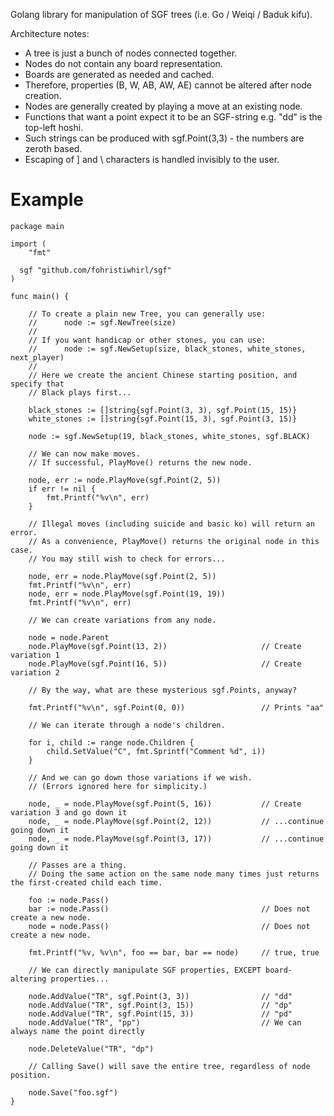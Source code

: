 Golang library for manipulation of SGF trees (i.e. Go / Weiqi / Baduk kifu).

Architecture notes:

* A tree is just a bunch of nodes connected together.
* Nodes do not contain any board representation.
* Boards are generated as needed and cached.
* Therefore, properties (B, W, AB, AW, AE) cannot be altered after node creation.
* Nodes are generally created by playing a move at an existing node.
* Functions that want a point expect it to be an SGF-string e.g. "dd" is the top-left hoshi.
* Such strings can be produced with sgf.Point(3,3) - the numbers are zeroth based.
* Escaping of ] and \ characters is handled invisibly to the user.

# Example

```golang
package main

import (
	"fmt"
	
  sgf "github.com/fohristiwhirl/sgf"
)

func main() {

	// To create a plain new Tree, you can generally use:
	//      node := sgf.NewTree(size)
	//
	// If you want handicap or other stones, you can use:
	//		node := sgf.NewSetup(size, black_stones, white_stones, next_player)
	//
	// Here we create the ancient Chinese starting position, and specify that
	// Black plays first...

	black_stones := []string{sgf.Point(3, 3), sgf.Point(15, 15)}
	white_stones := []string{sgf.Point(15, 3), sgf.Point(3, 15)}

	node := sgf.NewSetup(19, black_stones, white_stones, sgf.BLACK)

	// We can now make moves.
	// If successful, PlayMove() returns the new node.

	node, err := node.PlayMove(sgf.Point(2, 5))
	if err != nil {
		fmt.Printf("%v\n", err)
	}

	// Illegal moves (including suicide and basic ko) will return an error.
	// As a convenience, PlayMove() returns the original node in this case.
	// You may still wish to check for errors...

	node, err = node.PlayMove(sgf.Point(2, 5))
	fmt.Printf("%v\n", err)
	node, err = node.PlayMove(sgf.Point(19, 19))
	fmt.Printf("%v\n", err)

	// We can create variations from any node.

	node = node.Parent
	node.PlayMove(sgf.Point(13, 2))						// Create variation 1
	node.PlayMove(sgf.Point(16, 5))						// Create variation 2

	// By the way, what are these mysterious sgf.Points, anyway?

	fmt.Printf("%v\n", sgf.Point(0, 0))					// Prints "aa"

	// We can iterate through a node's children.

	for i, child := range node.Children {
		child.SetValue("C", fmt.Sprintf("Comment %d", i))
	}

	// And we can go down those variations if we wish.
	// (Errors ignored here for simplicity.)

	node, _ = node.PlayMove(sgf.Point(5, 16))			// Create variation 3 and go down it
	node, _ = node.PlayMove(sgf.Point(2, 12))			// ...continue going down it
	node, _ = node.PlayMove(sgf.Point(3, 17))			// ...continue going down it

	// Passes are a thing.
	// Doing the same action on the same node many times just returns the first-created child each time.

	foo := node.Pass()
	bar := node.Pass()									// Does not create a new node.
	node = node.Pass()									// Does not create a new node.

	fmt.Printf("%v, %v\n", foo == bar, bar == node)		// true, true

	// We can directly manipulate SGF properties, EXCEPT board-altering properties...

	node.AddValue("TR", sgf.Point(3, 3))				// "dd"
	node.AddValue("TR", sgf.Point(3, 15))				// "dp"
	node.AddValue("TR", sgf.Point(15, 3))				// "pd"
	node.AddValue("TR", "pp")							// We can always name the point directly

	node.DeleteValue("TR", "dp")

	// Calling Save() will save the entire tree, regardless of node position.

	node.Save("foo.sgf")
}
```
